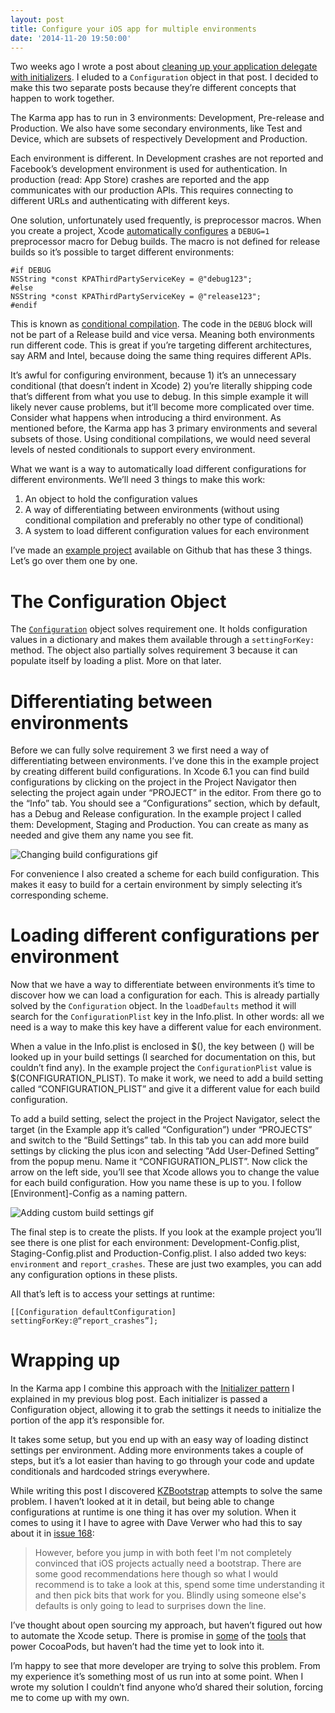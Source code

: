 ```yaml
---
layout: post
title: Configure your iOS app for multiple environments
date: '2014-11-20 19:50:00'
---
```


Two weeks ago I wrote a post about [cleaning up your application delegate with initializers](http://www.annema.me/clean-up-the-application-delegate-with-initializers). I eluded to a `Configuration` object in that post. I decided to make this two separate posts because they’re different concepts that happen to work together.

The Karma app has to run in 3 environments: Development, Pre-release and Production. We also have some secondary environments, like Test and Device, which are subsets of respectively Development and Production.

Each environment is different. In Development crashes are not reported and Facebook’s development environment is used for authentication. In production (read: App Store) crashes are reported and the app communicates with our production APIs. This requires connecting to different URLs and authenticating with different keys.

One solution, unfortunately used frequently, is preprocessor macros. When you create a project, Xcode [automatically configures](https://developer.apple.com/library/mac/technotes/tn2347/_index.html#//apple_ref/doc/uid/DTS40014516-CH1-THE_DEBUG_PREPROCESSOR_MACRO) a `DEBUG=1` preprocessor macro for Debug builds. The macro is not defined for release builds so it’s possible to target different environments:

    #if DEBUG
    NSString *const KPAThirdPartyServiceKey = @"debug123";
    #else
    NSString *const KPAThirdPartyServiceKey = @"release123";
    #endif

This is known as [conditional compilation](http://en.wikipedia.org/wiki/C_preprocessor#Conditional_compilation). The code in the `DEBUG` block will not be part of a Release build and vice versa. Meaning both environments run different code. This is great if you’re targeting different architectures, say ARM and Intel, because doing the same thing requires different APIs. 

It’s awful for configuring environment, because 1) it’s an unnecessary conditional (that doesn’t indent in Xcode) 2) you’re literally shipping code that’s different from what you use to debug. In this simple example it will likely never cause problems, but it’ll become more complicated over time. Consider what happens when introducing a third environment. As mentioned before, the Karma app has 3 primary environments and several subsets of those. Using conditional compilations, we would need several levels of nested conditionals to support every environment.

What we want is a way to automatically load different configurations for different environments. We’ll need 3 things to make this work:

1. An object to hold the configuration values
2. A way of differentiating between environments (without using conditional compilation and preferably no other type of conditional)
3. A system to load different configuration values for each environment

I’ve made an [example project](https://github.com/klaaspieter/configuration) available on Github that has these 3 things. Let’s go over them one by one.

# The Configuration Object

The [`Configuration`](https://github.com/klaaspieter/configuration/blob/master/Configuration/Configuration.m) object solves requirement one. It holds configuration values in a dictionary and makes them available through a `settingForKey:` method. The object also partially solves requirement 3 because it can populate itself by loading a plist. More on that later.

# Differentiating between environments

Before we can fully solve requirement 3 we first need a way of differentiating between environments. I’ve done this in the example project by creating different build configurations. In Xcode 6.1 you can find build configurations by clicking on the project in the Project Navigator then selecting the project again under “PROJECT” in the editor. From there go to the “Info” tab. You should see a “Configurations” section, which by default, has a Debug and Release configuration. In the example project I called them: Development, Staging and Production. You can create as many as needed and give them any name you see fit.

![Changing build configurations gif](http://i.imgur.com/ceNaKmy.gif)

For convenience I also created a scheme for each build configuration. This makes it easy to build for a certain environment by simply selecting it’s corresponding scheme.

# Loading different configurations per environment

Now that we have a way to differentiate between environments it’s time to discover how we can load a configuration for each. This is already partially solved by the `Configuration` object. In the `loadDefaults` method it will search for the `ConfigurationPlist` key in the Info.plist. In other words: all we need is a way to make this key have a different value for each environment.

When a value in the Info.plist is enclosed in $(), the key between () will be looked up in your build settings (I searched for documentation on this, but couldn’t find any). In the example project the `ConfigurationPlist` value is $(CONFIGURATION_PLIST). To make it work, we need to add a build setting called “CONFIGURATION_PLIST” and give it a different value for each build configuration.

To add a build setting, select the project in the Project Navigator, select the target (in the Example app it’s called “Configuration”) under “PROJECTS” and switch to the “Build Settings” tab. In this tab you can add more build settings by clicking the plus icon and selecting “Add User-Defined Setting” from the popup menu. Name it “CONFIGURATION_PLIST”. Now click the arrow on the left side, you’ll see that Xcode allows you to change the value for each build configuration. How you name these is up to you. I follow [Environment]-Config as a naming pattern.

![Adding custom build settings gif](http://i.imgur.com/BFwGPbG.gif)

The final step is to create the plists. If you look at the example project you’ll see there is one plist for each environment: Development-Config.plist, Staging-Config.plist and Production-Config.plist. I also added two keys: `environment` and `report_crashes`. These are just two examples, you can add any configuration options in these plists. 

All that’s left is to access your settings at runtime:

    [[Configuration defaultConfiguration] settingForKey:@“report_crashes”];

# Wrapping up

In the Karma app I combine this approach with the [Initializer pattern](http://www.annema.me/clean-up-the-application-delegate-with-initializers) I explained in my previous blog post. Each initializer is passed a Configuration object, allowing it to grab the settings it needs to initialize the portion of the app it’s responsible for.

It takes some setup, but you end up with an easy way of loading distinct settings per environment. Adding more environments takes a couple of steps, but it’s a lot easier than having to go through your code and update conditionals and hardcoded strings everywhere.

While writing this post I discovered [KZBootstrap](https://github.com/krzysztofzablocki/KZBootstrap#environments) attempts to solve the same problem. I haven’t looked at it in detail, but being able to change configurations at runtime is one thing it has over my solution. When it comes to using it I have to agree with Dave Verwer who had this to say about it in [issue 168](http://iosdevweekly.com/issues/168):

> However, before you jump in with both feet I'm not completely convinced that iOS projects actually need a bootstrap. There are some good recommendations here though so what I would recommend is to take a look at this, spend some time understanding it and then pick bits that work for you. Blindly using someone else's defaults is only going to lead to surprises down the line.

I’ve thought about open sourcing my approach, but haven’t figured out how to automate the Xcode setup. There is promise in [some](https://github.com/CocoaPods/cocoapods-plugins) of the [tools](https://github.com/CocoaPods/Xcodeproj) that power CocoaPods, but haven’t had the time yet to look into it.

I’m happy to see that more developer are trying to solve this problem. From my experience it’s something most of us run into  at some point. When I wrote my solution I couldn’t find anyone who’d shared their solution, forcing me to come up with my own.